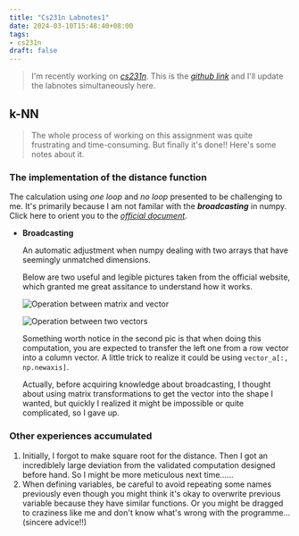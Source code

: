 ```yaml
---
title: "Cs231n Labnotes1"
date: 2024-03-10T15:48:40+08:00
tags:
- cs231n
draft: false
---
```

> I'm recently working on *[cs231n](http://cs231n.stanford.edu/)*. This is the *[github link](https://github.com/CaoeUU/CS231n-assignment-2023)* and I'll update the labnotes simultaneously here.
> 
<!--more-->

## k-NN
> The whole process of working on this assignment was quite frustrating and time-consuming. But finally it's done!! Here's some notes about it.
### The implementation of the distance function
The calculation using *one loop* and *no loop* presented to be challenging to me. It's primarily because I am not familar with the ***broadcasting*** in numpy. Click here to orient you to the *[official document](https://numpy.org/doc/stable/user/basics.broadcasting.html)*.
- **Broadcasting**
  
  An automatic adjustment when numpy dealing with two arrays that have seemingly unmatched dimensions. 
  
  Below are two useful and legible pictures taken from the official website, which granted me great assitance to understand how it works.

  ![Operation between matrix and vector](/images/broadcasting-pic1.png)

  ![Operation between two vectors](/images/broadcasting-pic2.png)

  Something worth notice in the second pic is that when doing this computation, you are expected to transfer the left one from a row vector into a column vector. A little trick to realize it could be using `vector_a[:, np.newaxis]`.

  Actually, before acquiring knowledge about broadcasting, I thought about using matrix transformations to get the vector into the shape I wanted, but quickly I realized it might be impossible or quite complicated, so I gave up.

### Other experiences accumulated
1. Initially, I forgot to make square root for the distance. Then I got an incrediblely large deviation from the validated computation designed before hand. So I might be more meticulous next time......
2. When defining variables, be careful to avoid repeating some names previously even though you might think it's okay to overwrite previous variable because they have similar functions. Or you might be dragged to craziness like me and don't know what's wrong with the programme... (sincere advice!!)
